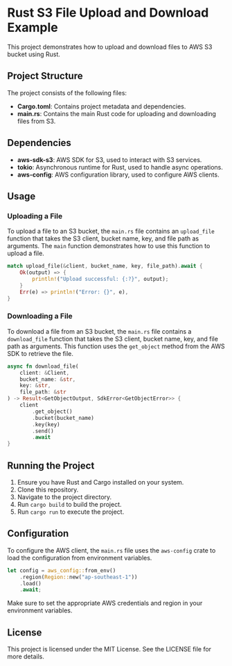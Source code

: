 # Rust S3 File Upload and Download Example

This project demonstrates how to upload and download files to AWS S3 bucket using Rust.

## Project Structure

The project consists of the following files:

- **Cargo.toml**: Contains project metadata and dependencies.
- **main.rs**: Contains the main Rust code for uploading and downloading files from S3.

## Dependencies

- **aws-sdk-s3**: AWS SDK for S3, used to interact with S3 services.
- **tokio**: Asynchronous runtime for Rust, used to handle async operations.
- **aws-config**: AWS configuration library, used to configure AWS clients.

## Usage

### Uploading a File

To upload a file to an S3 bucket, the `main.rs` file contains an `upload_file` function that takes the S3 client, bucket name, key, and file path as arguments. The `main` function demonstrates how to use this function to upload a file.

```rust
match upload_file(&client, bucket_name, key, file_path).await {
    Ok(output) => {
        println!("Upload successful: {:?}", output);
    }
    Err(e) => println!("Error: {}", e),
}
```

### Downloading a File

To download a file from an S3 bucket, the `main.rs` file contains a `download_file` function that takes the S3 client, bucket name, key, and file path as arguments. This function uses the `get_object` method from the AWS SDK to retrieve the file.

```rust
async fn download_file(
    client: &Client, 
    bucket_name: &str, 
    key: &str, 
    file_path: &str
) -> Result<GetObjectOutput, SdkError<GetObjectError>> {
    client
        .get_object()
        .bucket(bucket_name)
        .key(key)
        .send()
        .await
}
```

## Running the Project

1. Ensure you have Rust and Cargo installed on your system.
2. Clone this repository.
3. Navigate to the project directory.
4. Run `cargo build` to build the project.
5. Run `cargo run` to execute the project.

## Configuration

To configure the AWS client, the `main.rs` file uses the `aws-config` crate to load the configuration from environment variables.

```rust
let config = aws_config::from_env()
    .region(Region::new("ap-southeast-1"))
    .load()
    .await;
```

Make sure to set the appropriate AWS credentials and region in your environment variables.

## License

This project is licensed under the MIT License. See the LICENSE file for more details.
